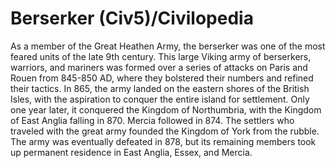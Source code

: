 # Berserker (Civ5)/Civilopedia

As a member of the Great Heathen Army, the berserker was one of the most feared units of the late 9th century. This large Viking army of berserkers, warriors, and mariners was formed over a series of attacks on Paris and Rouen from 845-850 AD, where they bolstered their numbers and refined their tactics. In 865, the army landed on the eastern shores of the British Isles, with the aspiration to conquer the entire island for settlement. Only one year later, it conquered the Kingdom of Northumbria, with the Kingdom of East Anglia falling in 870. Mercia followed in 874. The settlers who traveled with the great army founded the Kingdom of York from the rubble. The army was eventually defeated in 878, but its remaining members took up permanent residence in East Anglia, Essex, and Mercia.